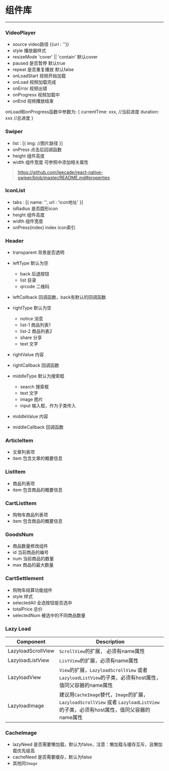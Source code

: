 # 组件库

***

### VideoPlayer

* source video路径 {{uri : ''}}
* style 播放器样式
* resizeMode 'cover' || 'contain' 默认cover
* paused 是否暂停 默认true
* repeat 是否重复播放 默认false
* onLoadStart 视频开始加载
* onLoad 视频加载完成
* onError 视频出错
* onProgress 视频加载中
* onEnd 视频播放结束

onLoad和onProgress函数中参数为: {
    currentTime: xxx, //当前进度
    duration: xxx //总进度
}

### Swiper

* list : [{ img: //图片路径 }]
* onPress 点击后回调函数
* height 组件高度
* width 组件宽度
可参照中添加相关属性
> https://github.com/leecade/react-native-swiper/blob/master/README.md#properties

### IconList

* tabs : [{ name: '', url : 'icon地址' }]
* isRadius 是否圆形icon
* height 组件高度
* width 组件宽度
* onPress(index) index icon索引

### Header

* transparent 背景是否透明

* leftType 默认为空
    - back 后退按钮
    - list 目录
    - qrcode 二维码
* leftCallback 回调函数，back有默认的回调函数

* rightType 默认为空
    - notice 消息
    - list-1 商品列表1
    - list-2 商品列表2
    - share 分享
    - text 文字
* rightValue 内容
* rightCallback 回调函数

* middleType 默认为搜索框
    - search 搜索框
    - text 文字
    - image 图片
    - input 输入框，作为子类传入
* middleValue 内容
* middleCallback 回调函数

### ArticleItem

* 文章列表项
* item 包含文章的概要信息

### ListItem

* 商品列表项
* item 包含商品的概要信息

### CartListItem

* 购物车商品列表项
* item 包含商品的概要信息

### GoodsNum

* 商品数量修改组件
* id 当前商品的编号
* num 当前商品的数量
* max 商品的最大数量

### CartSettlement

* 购物车结算功能组件
* style 样式
* selectedAll 全选按钮是否选中
* totalPrice 总价
* selectedNum 被选中的不同商品数量

### Lazy Load

Component           | Description
------------------- | --------------------
LazyloadScrollView  | `ScrollView`的扩展， 必须有name属性
LazyloadListView    | `ListView`的扩展，必须有name属性
LazyloadView        | `View`的扩展，`LazyloadScrollView` 或者 `LazyloadListView`的子类，必须有host属性，值同父容器的name属性
LazyloadImage       | 建议用`CacheImage`替代，`Image`的扩展，`LazyloadScrollView` 或者 `LazyloadListView`的子类，必须有host属性，值同父容器的name属性

### CacheImage

* lazyNeed 是否需要懒加载，默认为false，注意：懒加载与缓存互斥，且懒加载优先级高
* cacheNeed 是否需要缓存，默认为false
* 其他同`Image`
